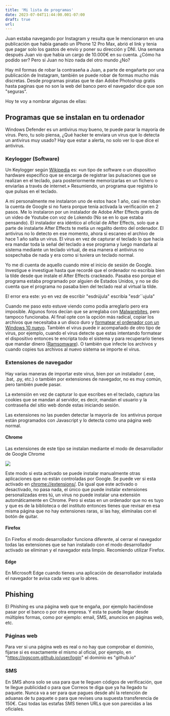```yaml
---
title: 'Mi lista de programas'
date: 2023-07-04T11:44:00.001-07:00
draft: true
url: 
---
```


Juan estaba navegando por Instagram y resulta que le mencionaron en una publicación que había ganado un IPhone 12 Pro Max, abrió el link y tenia que pagar solo los gastos de envío y poner su dirección y DNI. Una semana después Juan vio que había un cargo de 10.000€ en su cuenta. ¿Cómo ha podido ser? Pero si Juan no hizo nada del otro mundo ¿No?

  

Hay mil formas de robar la contraseña a Juan, a parte de engañarte por una publicación de Instagram, también se puede robar de formas mucho más discretas. Desde programas piratas que te dan Adobe Photoshop gratis hasta paginas que no son la web del banco pero el navegador dice que son "seguras".

  

Hoy te voy a nombrar algunas de ellas:

  

Programas que se instalan en tu ordenador
-----------------------------------------

Windows Defender es un antivirus muy bueno, te puede parar la mayoría de virus. Pero, tu solo piensa, ¿Qué hacker te enviara un virus que lo detecta un antivirus muy usado? Hay que estar a alerta, no solo ver lo que dice el antivirus.

### Keylogger (Software)

Un Keylogger según [Wikipedia](https://es.wikipedia.org/wiki/Keylogger) es: «un tipo de software o un dispositivo hardware específico que se encarga de registrar las pulsaciones que se realizan en el teclado, para posteriormente memorizarlas en un fichero o enviarlas a través de internet.» Resumiendo, un programa que registra lo que pulsas en el teclado. 

A mi personalmente me instalaron uno de estos hace 1 año, casi me roban la cuenta de Google si no fuera porque tenía activada la verificación en 2 pasos. Me lo instalaron por un instalador de Adobe After Effects gratis de un video de Youtube con voz de Lokendo (No se en lo que estaba pensando). El instalador era idéntico al oficial de After Effects, solo que a parte de instalarte After Effects te metía un regalito dentro del ordenador. El antivirus no lo detecto en ese momento, ahora si escaneo el archivo de hace 1 año salta un virus. El virus en vez de capturar el teclado lo que hacia era mandar toda la señal del teclado a ese programa y luego mandarla al sistema mediante un teclado virtual, de esa manera el antivirus no sospechaba de nada y era como si tuviera un teclado normal. 

  

Yo me di cuenta de aquello cuando mire el inicio de sesión de Google. Investigue e investigue hasta que recordé que el ordenador no escribía bien la tilde desde que instale el After Effects crackeado. Pasaba eso porque el programa estaba programado por alguien de Estados Unidos, y no se dio cuenta que el programa no pasaba bien del teclado real al virtual la tilde. 

El error era este: yo en vez de escribir "esdrújula" escribía "esdr´´ujula"

Cuando me paso esto estuve viendo como podía arreglarlo pero era imposible. Algunos foros decían que se arreglaba con [Malwarebites](https://es.malwarebytes.com/), pero tampoco funcionaba. Al final opte con la opción más radical, copiar los archivos que necesitaba a un disco duro y [formatear el ordenador con un Windows 10 nuevo](https://www.xataka.com/basics/como-formatear-windows-10-paso-a-paso). También el virus puede ir acompañado de otro tipo de virus, por ejemplo, cuando el virus detecte que estas intentando formatear el dispositivo entonces te encripta todo el sistema y para recuperarlo tienes que mandar dinero ([Ramsomware](https://es.wikipedia.org/wiki/Ransomware)). O también que infecte los archivos y cuando copies tus archivos al nuevo sistema se importe el virus.

### Extensiones de navegador

Hay varias maneras de importar este virus, bien por un instalador (.exe, .bat, .py, etc.) o también por extensiones de navegador, no es muy común, pero también puede pasar. 

  

La extensión en vez de capturar lo que escribes en el teclado, captura las cookies que se mandan al servidor, es decir, mandan el usuario y la contraseña del sitio web donde estas iniciando sesión. 

  

Las extensiones no las pueden detectar la mayoría de  los antivirus porque están programados con Javascript y lo detecta como una página web normal. 

#### Chrome

Las extensiones de este tipo se instalan mediante el modo de desarrollador de Google Chrome   

[![](https://blogger.googleusercontent.com/img/a/AVvXsEhL59TD4TlKq8MVjMHicEGRFIr-5Ie41zh-zwEW0mA3uaa_1se45EcjsD_k5Usdame_DJYwaGHyv014mvLfMF9YLhbqezmSHwWMBKGZTMwfLeit_xc-EOHDlsh6WKTqka8DdMYccdKdNKIly6vHZL5zwe4swSYxurn1XwOLl-OtJVBGj8Dcryr_PjQ=w263-h72)](https://blogger.googleusercontent.com/img/a/AVvXsEhL59TD4TlKq8MVjMHicEGRFIr-5Ie41zh-zwEW0mA3uaa_1se45EcjsD_k5Usdame_DJYwaGHyv014mvLfMF9YLhbqezmSHwWMBKGZTMwfLeit_xc-EOHDlsh6WKTqka8DdMYccdKdNKIly6vHZL5zwe4swSYxurn1XwOLl-OtJVBGj8Dcryr_PjQ)

Este modo si esta activado se puede instalar manualmente otras aplicaciones que no están controladas por Google. Se puede ver si esta activado en [chrome://extensions/](chrome://extensions/). Da igual que este activado o desactivado, no pasa nada, el único que puede instalar extensiones personalizadas eres tú, un virus no puede instalar una extensión automáticamente en Chrome. Pero si estas en un ordenador que no es tuyo y que es de la biblioteca o del instituto entonces tienes que revisar en esa misma página que no hay extensiones raras, si las hay, elimínalas con el botón de quitar.

#### Firefox

En Firefox el modo desarrollador funciona diferente, al cerrar el navegador todas las extensiones que se han instalado con el modo desarrollador activado se eliminan y el navegador esta limpio. Recomiendo utilizar Firefox.

#### Edge

En Microsoft Edge cuando tienes una aplicación de desarrollador instalada el navegador te avisa cada vez que lo abres. 

Phishing 
---------

El Phishing es una página web que te engaña, por ejemplo haciéndose pasar por el banco o por otra empresa. Y esta te puede llegar desde múltiples formas, como por ejemplo: email, SMS, anuncios en páginas web, etc.

### Páginas web

Para ver si una página web es real o no hay que comprobar el dominio, fijarse si es exactamente el mismo al oficial, por ejemplo, en "https://pgscom.github.io/user/login" el dominio es "github.io" 

### SMS

En SMS ahora solo se usa para que te lleguen códigos de verificación, que te llegue publicidad o para que Correos te diga que ya ha llegado tu paquete. Nunca va a ser para que pagues desde ahí la retención de aduanas de tu paquete o para que revises una supuesta transferencia de 150€. Casi todas las estafas SMS tienen URLs que son parecidas a las oficiales.